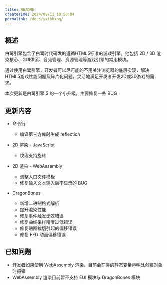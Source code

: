 ```yaml
---
title: README
createTime: 2024/09/11 10:50:04
permalink: /docs/yktbhxnq/
---
```

## 概述

白鹭引擎包含了白鹭时代研发的遵循HTML5标准的游戏引擎。他包括 2D / 3D 渲染核心、GUI体系、音频管理、资源管理等游戏引擎的常用模块。

通过使用白鹭引擎，开发者可以尽可能的不用关注浏览器的底层实现，解决HTML5游戏性能问题及碎片化问题，灵活地满足开发者开发2D或3D游戏的需求。

本次更新是白鹭引擎 5 的一个小升级，主要修复一些 BUG

## 更新内容

* 命令行
    * 编译第三方库时生成 reflection

* 2D 渲染 - JavaScript
    * 纹理支持旋转

* 2D 渲染 - WebAssembly
    * 调整入口文件模板
    * 修复输入文本输入后不显示的 BUG

* DragonBones
    * 新增二进制格式解析
    * 提升渲染性能
    * 修复事件触发无效错误
    * 修复曲线采样精度过低错误
    * 修复贴图裁切引起的偏移错误
    * 修复 FFD 动画偏移错误

## 已知问题

* 开发者如果使用 WebAssembly 渲染，目前会在类的静态变量声明处创建对象时报错
* WebAssembly 渲染目前暂不支持 EUI 模块与 DragonBones 模块
